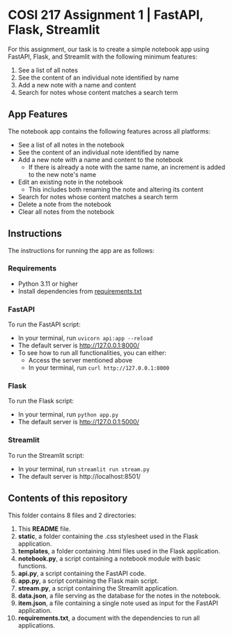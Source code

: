 # COSI 217 Assignment 1 | FastAPI, Flask, Streamlit

For this assignment, our task is to create a simple notebook app using FastAPI, Flask, and Streamlit with the following
minimum features:
1. See a list of all notes
2. See the content of an individual note identified by name
3. Add a new note with a name and content
4. Search for notes whose content matches a search term

## App Features

The notebook app contains the following features across all platforms:
* See a list of all notes in the notebook
* See the content of an individual note identified by name
* Add a new note with a name and content to the notebook
  * If there is already a note with the same name, an increment is added to the new note's name
* Edit an existing note in the notebook
  * This includes both renaming the note and altering its content
* Search for notes whose content matches a search term
* Delete a note from the notebook
* Clear all notes from the notebook

## Instructions

The instructions for running the app are as follows:

### Requirements

* Python 3.11 or higher
* Install dependencies from [requirements.txt](https://github.com/kla7/notebook/blob/master/assignment1/requirements.txt)

### FastAPI

To run the FastAPI script:
* In your terminal, run `uvicorn api:app --reload`
* The default server is http://127.0.0.1:8000/
* To see how to run all functionalities, you can either:
  * Access the server mentioned above
  * In your terminal, run `curl http://127.0.0.1:8000`

### Flask

To run the Flask script:
* In your terminal, run `python app.py`
* The default server is http://127.0.0.1:5000/

### Streamlit

To run the Streamlit script:
* In your terminal, run `streamlit run stream.py`
* The default server is http://localhost:8501/

## Contents of this repository

This folder contains 8 files and 2 directories:

1. This **README** file.
2. **static**, a folder containing the .css stylesheet used in the Flask application.
3. **templates**, a folder containing .html files used in the Flask application.
4. **notebook.py**, a script containing a notebook module with basic functions.
5. **api.py**, a script containing the FastAPI code.
6. **app.py**, a script containing the Flask main script.
7. **stream.py**, a script containing the Streamlit application.
8. **data.json**, a file serving as the database for the notes in the notebook.
9. **item.json**, a file containing a single note used as input for the FastAPI application.
10. **requirements.txt**, a document with the dependencies to run all applications.
